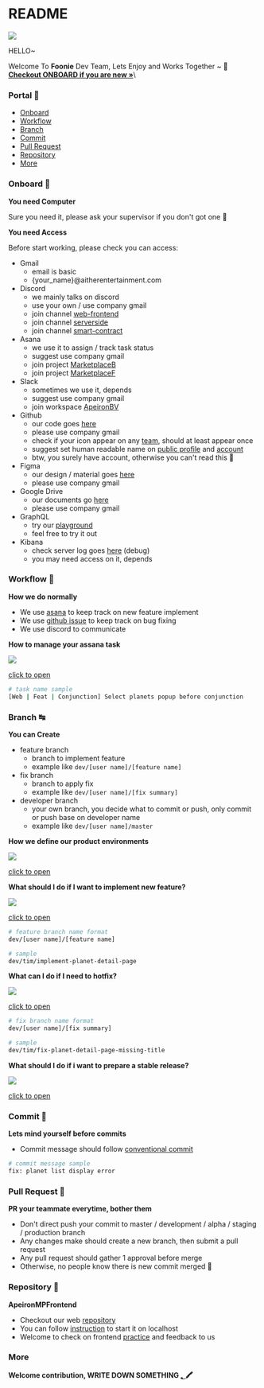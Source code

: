 # README

![](assets/icon.png)

HELLO~

Welcome To **Foonie** Dev Team, Lets Enjoy and Works Together \~ 🍻\
[**Checkout ONBOARD if you are new »**](./#onboard-🚸)\


### Portal 🚀

* [Onboard](./#onboard-)
* [Workflow](./#workflow-)
* [Branch](./#branch-)
* [Commit](./#commit-)
* [Pull Request](./#pull-request-)
* [Repository](./#repository-👾)
* [More](./#more)

### Onboard 🚸

**You need Computer**

Sure you need it, please ask your supervisor if you don't got one 🗿

**You need Access**

Before start working, please check you can access:

* Gmail
  * email is basic
  * {your\_name}@aitherentertainment.com
* Discord
  * we mainly talks on discord
  * use your own / use company gmail
  * join channel [web-frontend](https://discord.com/channels/935721630565552139/960125084268372028)
  * join channel [serverside](https://discord.com/channels/935721630565552139/952153677697781810)
  * join channel [smart-contract](https://discord.com/channels/935721630565552139/940077090819170405)
* Asana
  * we use it to assign / track task status
  * suggest use company gmail
  * join project [MarketplaceB](https://app.asana.com/0/1201597654850083/board)
  * join project [MarketplaceF](https://app.asana.com/0/1202365076394322/board)
* Slack
  * sometimes we use it, depends
  * suggest use company gmail
  * join workspace [ApeironBV](apeironbv.slack.com)
* Github
  * our code goes [here](https://github.com/FoonieMagus)
  * please use company gmail
  * check if your icon appear on any [team](https://github.com/orgs/FoonieMagus/teams), should at least appear once
  * suggest set human readable name on [public profile](https://github.com/settings/profile) and [account](https://github.com/settings/admin)
  * btw, you surely have account, otherwise you can't read this 🗿
* Figma
  * our design / material goes [here](https://www.figma.com/files/project/50547631/Team-project?fuid=1103669907047356160)
  * please use company gmail
* Google Drive
  * our documents go [here](https://drive.google.com/drive/folders/1LEmqmC8iT2ySsSFr-Z8JcRzgSDgGBjNH)
  * please use company gmail
* GraphQL
  * try our [playground](https://api-marketpl-dev.apeironnft.com/graphiql)
  * feel free to try it out
* Kibana
  * check server log goes [here](\(http:/18.136.241.0:9200/\_plugin/kibana/app/discover/#/?\_g=\(filters:!\(\),refreshInterval:\(pause:!t,value:0\),time:\(from:now-15m,to:now\)\)&\_a=\(columns:!\(method,path,level,msg,log\),filters:!\(\),index:f2e35880-e158-11ec-9337-6936773e9fcd,interval:auto,query:\(language:kuery,query:''\),sort:!\(\)\)\)) (debug)
  * you may need access on it, depends

### Workflow 🎢

**How we do normally**

* We use [asana](https://app.asana.com/0/1202365076394322/board) to keep track on new feature implement
* We use [github issue](https://github.com/FoonieMagus/ApeironMPFrontend/issues) to keep track on bug fixing
* We use discord to communicate

**How to manage your assana task**

![](assets/how-to-manage-asana-task.png)

[click to open](https://docs.google.com/drawings/d/1F\_9vf3WsgswAtaLhCsWxztwPZ8EqpLZHsFxb5gAj2D4/edit)

```sh
# task name sample
[Web | Feat | Conjunction] Select planets popup before conjunction
```

### Branch ↹

**You can Create**

* feature branch
  * branch to implement feature
  * example like `dev/[user name]/[feature name]`
* fix branch
  * branch to apply fix
  * example like `dev/[user name]/[fix summary]`
* developer branch
  * your own branch, you decide what to commit or push, only commit or push base on developer name
  * example like `dev/[user name]/master`

**How we define our product environments**

![](assets/how-we-separate-branch.png)

[click to open](https://docs.google.com/drawings/d/1BohxnPhz0b4sRSY3t7DBokxDbFt16IUkB7ZCCF9eN6g/edit)

**What should I do if I want to implement new feature?**

![](assets/how-to-manage-feature-branch.png)

[click to open](https://docs.google.com/drawings/d/1GwBzSknZZZTsK99Lj\_371HR4VRQVxHyM9Fxk7\_RdrXc/edit)

```sh
# feature branch name format
dev/[user name]/[feature name]

# sample
dev/tim/implement-planet-detail-page
```

**What can I do if I need to hotfix?**

![](assets/how-to-manage-hotfix.png)

[click to open](https://docs.google.com/drawings/d/1--0Lgkp300QKrbETrcc5rGUjp4J\_vUdCEr07yOeIji0/edit)

```sh
# fix branch name format
dev/[user name]/[fix summary]

# sample
dev/tim/fix-planet-detail-page-missing-title
```

**What should I do if i want to prepare a stable release?**

![](assets/how-to-manage-release-branch.png)

[click to open](https://docs.google.com/drawings/d/1vdNqGAMuwYz1zrR\_uQyFp9yuBnQXoTRavKI88bKQSyU/edit)

### Commit 🧩

**Lets mind yourself before commits**

* Commit message should follow [conventional commit](https://www.conventionalcommits.org/en/v1.0.0/)

```sh
# commit message sample
fix: planet list display error
```

### Pull Request 🔎

**PR your teammate everytime, bother them**

* Don't direct push your commit to master / development / alpha / staging / production branch
* Any changes make should create a new branch, then submit a pull request
* Any pull request should gather 1 approval before merge
* Otherwise, no people know there is new commit merged 🗿

### Repository 👾

**ApeironMPFrontend**

* Checkout our web [repository](https://github.com/FoonieMagus/ApeironMPFrontend)
* You can follow [instruction](https://github.com/FoonieMagus/ApeironMPFrontend#getting-started) to start it on localhost
* Welcome to check on frontend [practice](https://github.com/FoonieMagus/ApeironMPFrontend) and feedback to us

### More

**Welcome contribution, WRITE DOWN SOMETHING ؂🖍**
